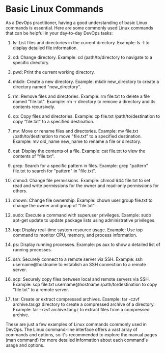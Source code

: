 # Basic Linux Commands
As a DevOps practitioner, having a good understanding of basic Linux commands is essential. Here are some commonly used Linux commands that can be helpful in your day-to-day DevOps tasks:

1.  ls: List files and directories in the current directory.
    Example: ls -l to display detailed file information.

2.  cd: Change directory.
    Example: cd /path/to/directory to navigate to a specific directory.
    
3.  pwd: Print the current working directory.

4.  mkdir: Create a new directory.
    Example: mkdir new_directory to create a directory named "new_directory".

5.  rm: Remove files and directories.
    Example: rm file.txt to delete a file named "file.txt".
    Example: rm -r directory to remove a directory and its contents recursively.

6.  cp: Copy files and directories.
    Example: cp file.txt /path/to/destination to copy "file.txt" to a specified destination.

7.  mv: Move or rename files and directories.
    Example: mv file.txt /path/to/destination to move "file.txt" to a specified destination.
    Example: mv old_name new_name to rename a file or directory.

8.  cat: Display the contents of a file.
    Example: cat file.txt to view the contents of "file.txt".

9.  grep: Search for a specific pattern in files.
    Example: grep "pattern" file.txt to search for "pattern" in "file.txt".

10.  chmod: Change file permissions.
     Example: chmod 644 file.txt to set read and write permissions for the owner and read-only permissions for others.

11.  chown: Change file ownership.
     Example: chown user:group file.txt to change the owner and group of "file.txt".

12.  sudo: Execute a command with superuser privileges.
     Example: sudo apt-get update to update package lists using administrative privileges.

13.  top: Display real-time system resource usage.
     Example: Use top command to monitor CPU, memory, and process information.

14.  ps: Display running processes.
     Example: ps aux to show a detailed list of running processes.

15.  ssh: Securely connect to a remote server via SSH.
     Example: ssh username@hostname to establish an SSH connection to a remote server.

16.  scp: Securely copy files between local and remote servers via SSH.
     Example: scp file.txt username@hostname:/path/to/destination to copy "file.txt" to a remote server.

17.  tar: Create or extract compressed archives.
     Example: tar -czvf archive.tar.gz directory to create a compressed archive of a directory.
     Example: tar -xzvf archive.tar.gz to extract files from a compressed archive.

These are just a few examples of Linux commands commonly used in DevOps. The Linux command-line interface offers a vast array of commands and options, so it's recommended to explore the manual pages (man command) for more detailed information about each command's usage and options.
